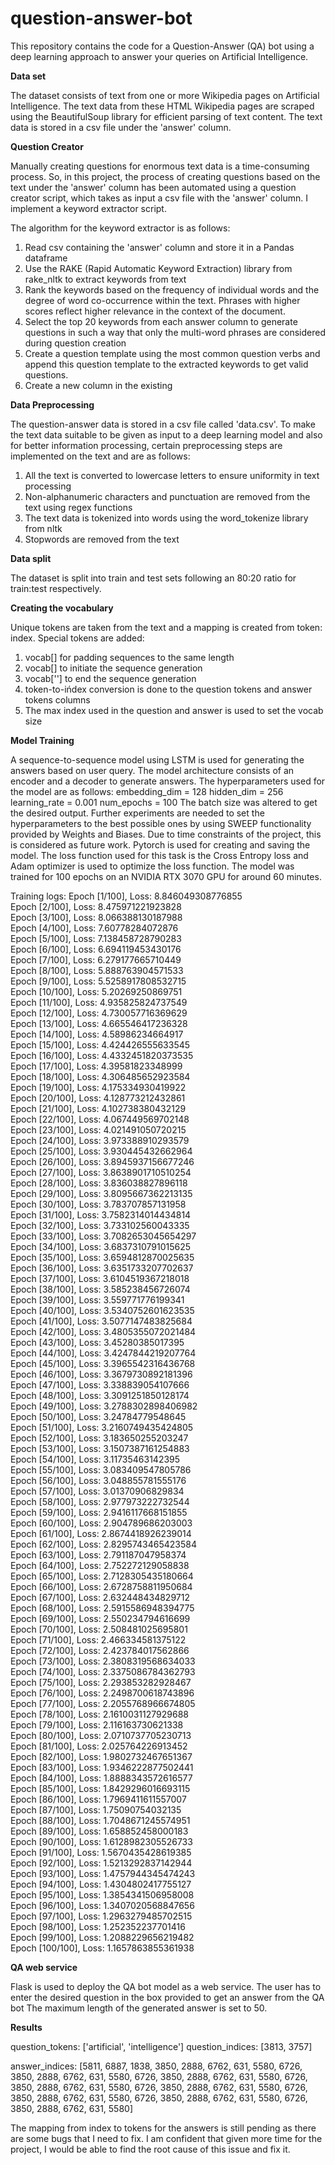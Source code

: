 # question-answer-bot
This repository contains the code for a Question-Answer (QA) bot using a deep learning approach to answer your queries on Artificial Intelligence. 


**Data set**

The dataset consists of text from one or more Wikipedia pages on Artificial Intelligence. The text data from these HTML Wikipedia pages are scraped using the BeautifulSoup library for efficient parsing of text content. The text data is stored in a csv file under the 'answer' column.

**Question Creator**

Manually creating questions for enormous text data is a time-consuming process. So, in this project, the process of creating questions based on the text under the 'answer' column has been automated using a question creator script, which takes as input a csv file with the 'answer' column. I implement a keyword extractor script.

The algorithm for the keyword extractor is as follows:
1. Read csv containing the 'answer' column and store it in a Pandas dataframe
2. Use the RAKE (Rapid Automatic Keyword Extraction) library from rake_nltk to extract keywords from text
3. Rank the keywords based on the frequency of individual words and the degree of word co-occurrence within the text. Phrases with higher scores reflect higher relevance in the context of the document.
4. Select the top 20 keywords from each answer column to generate questions in such a way that only the multi-word phrases are considered during question creation
5. Create a question template using the most common question verbs and append this question template to the extracted keywords to get valid questions.
6. Create a new column in the existing 

**Data Preprocessing**

The question-answer data is stored in a csv file called 'data.csv'. To make the text data suitable to be given as input to a deep learning model and also for better information processing, certain preprocessing steps are implemented on the text and are as follows:
1. All the text is converted to lowercase letters to ensure uniformity in text processing
2. Non-alphanumeric characters and punctuation are removed from the text using regex functions
3. The text data is tokenized into words using the word_tokenize library from nltk
4. Stopwords are removed from the text

**Data split**

The dataset is split into train and test sets following an 80:20 ratio for train:test respectively.

**Creating the vocabulary**

Unique tokens are taken from the text and a mapping is created from token: index.
Special tokens are added:
1. vocab[<pad>] for padding sequences to the same length
2. vocab[<start>] to initiate the sequence generation
3. vocab['<end>'] to end the sequence generation
4. token-to-ińdex conversion is done to the question tokens and answer tokens columns
5. The max index used in the question and answer is used to set the vocab size

**Model Training**

A sequence-to-sequence model using LSTM is used for generating the answers based on user query. The model architecture consists of an encoder and a decoder to generate answers.
The hyperparameters used for the model are as follows:
embedding_dim = 128
hidden_dim = 256
learning_rate = 0.001
num_epochs = 100
The batch size was altered to get the desired output. 
Further experiments are needed to set the hyperparameters to the best possible ones by using SWEEP functionality provided by Weights and Biases. Due to time constraints of the project, this is considered as future work.
Pytorch is used for creating and saving the model.
The loss function used for this task is the Cross Entropy loss and Adam optimizer is used to optimize the loss function.
The model was trained for 100 epochs on an NVIDIA RTX 3070 GPU for around 60 minutes.

Training logs:
Epoch [1/100], Loss: 8.846049308776855  
Epoch [2/100], Loss: 8.475971221923828  
Epoch [3/100], Loss: 8.066388130187988  
Epoch [4/100], Loss: 7.60778284072876  
Epoch [5/100], Loss: 7.138458728790283  
Epoch [6/100], Loss: 6.694119453430176  
Epoch [7/100], Loss: 6.279177665710449  
Epoch [8/100], Loss: 5.888763904571533  
Epoch [9/100], Loss: 5.5258917808532715  
Epoch [10/100], Loss: 5.20269250869751  
Epoch [11/100], Loss: 4.935825824737549  
Epoch [12/100], Loss: 4.730057716369629  
Epoch [13/100], Loss: 4.665546417236328  
Epoch [14/100], Loss: 4.58986234664917  
Epoch [15/100], Loss: 4.424426555633545  
Epoch [16/100], Loss: 4.4332451820373535  
Epoch [17/100], Loss: 4.39581823348999  
Epoch [18/100], Loss: 4.306485652923584  
Epoch [19/100], Loss: 4.175334930419922  
Epoch [20/100], Loss: 4.128773212432861  
Epoch [21/100], Loss: 4.102738380432129  
Epoch [22/100], Loss: 4.067449569702148  
Epoch [23/100], Loss: 4.021491050720215  
Epoch [24/100], Loss: 3.973388910293579  
Epoch [25/100], Loss: 3.930445432662964  
Epoch [26/100], Loss: 3.8945937156677246  
Epoch [27/100], Loss: 3.8638901710510254  
Epoch [28/100], Loss: 3.836038827896118  
Epoch [29/100], Loss: 3.8095667362213135  
Epoch [30/100], Loss: 3.783707857131958  
Epoch [31/100], Loss: 3.7582314014434814  
Epoch [32/100], Loss: 3.733102560043335  
Epoch [33/100], Loss: 3.7082653045654297  
Epoch [34/100], Loss: 3.6837310791015625  
Epoch [35/100], Loss: 3.6594812870025635  
Epoch [36/100], Loss: 3.6351733207702637  
Epoch [37/100], Loss: 3.6104519367218018  
Epoch [38/100], Loss: 3.585238456726074  
Epoch [39/100], Loss: 3.559771776199341  
Epoch [40/100], Loss: 3.5340752601623535  
Epoch [41/100], Loss: 3.5077147483825684  
Epoch [42/100], Loss: 3.4805355072021484  
Epoch [43/100], Loss: 3.45280385017395  
Epoch [44/100], Loss: 3.4247844219207764  
Epoch [45/100], Loss: 3.3965542316436768  
Epoch [46/100], Loss: 3.3679730892181396  
Epoch [47/100], Loss: 3.338839054107666  
Epoch [48/100], Loss: 3.3091251850128174  
Epoch [49/100], Loss: 3.2788302898406982  
Epoch [50/100], Loss: 3.24784779548645  
Epoch [51/100], Loss: 3.2160749435424805  
Epoch [52/100], Loss: 3.183650255203247  
Epoch [53/100], Loss: 3.1507387161254883  
Epoch [54/100], Loss: 3.11735463142395  
Epoch [55/100], Loss: 3.083409547805786  
Epoch [56/100], Loss: 3.048855781555176  
Epoch [57/100], Loss: 3.01370906829834  
Epoch [58/100], Loss: 2.977973222732544  
Epoch [59/100], Loss: 2.9416117668151855  
Epoch [60/100], Loss: 2.904789686203003  
Epoch [61/100], Loss: 2.8674418926239014  
Epoch [62/100], Loss: 2.8295743465423584  
Epoch [63/100], Loss: 2.791187047958374  
Epoch [64/100], Loss: 2.752272129058838  
Epoch [65/100], Loss: 2.7128305435180664  
Epoch [66/100], Loss: 2.6728758811950684  
Epoch [67/100], Loss: 2.632448434829712  
Epoch [68/100], Loss: 2.5915586948394775  
Epoch [69/100], Loss: 2.550234794616699  
Epoch [70/100], Loss: 2.508481025695801  
Epoch [71/100], Loss: 2.466334581375122  
Epoch [72/100], Loss: 2.423784017562866  
Epoch [73/100], Loss: 2.3808319568634033  
Epoch [74/100], Loss: 2.3375086784362793  
Epoch [75/100], Loss: 2.293853282928467  
Epoch [76/100], Loss: 2.2498700618743896  
Epoch [77/100], Loss: 2.2055768966674805  
Epoch [78/100], Loss: 2.1610031127929688  
Epoch [79/100], Loss: 2.116163730621338  
Epoch [80/100], Loss: 2.0710737705230713  
Epoch [81/100], Loss: 2.025764226913452  
Epoch [82/100], Loss: 1.9802732467651367  
Epoch [83/100], Loss: 1.9346222877502441  
Epoch [84/100], Loss: 1.8888343572616577  
Epoch [85/100], Loss: 1.8429296016693115  
Epoch [86/100], Loss: 1.7969411611557007  
Epoch [87/100], Loss: 1.75090754032135  
Epoch [88/100], Loss: 1.7048671245574951  
Epoch [89/100], Loss: 1.658852458000183  
Epoch [90/100], Loss: 1.6128982305526733  
Epoch [91/100], Loss: 1.5670435428619385  
Epoch [92/100], Loss: 1.5213292837142944  
Epoch [93/100], Loss: 1.4757944345474243  
Epoch [94/100], Loss: 1.4304802417755127  
Epoch [95/100], Loss: 1.3854341506958008  
Epoch [96/100], Loss: 1.3407020568847656  
Epoch [97/100], Loss: 1.2963279485702515  
Epoch [98/100], Loss: 1.252352237701416  
Epoch [99/100], Loss: 1.2088229656219482  
Epoch [100/100], Loss: 1.1657863855361938  

**QA web service**

Flask is used to deploy the QA bot model as a web service.
The user has to enter the desired question in the box provided to get an answer from the QA bot
The maximum length of the generated answer is set to 50.

**Results**

question_tokens:  ['artificial', 'intelligence']
question_indices:  [3813, 3757]

answer_indices:  [5811, 6887, 1838, 3850, 2888, 6762, 631, 5580, 6726, 3850, 2888, 6762, 631, 5580, 6726, 3850, 2888, 6762, 631, 5580, 6726, 3850, 2888, 6762, 631, 5580, 6726, 3850, 2888, 6762, 631, 5580, 6726, 3850, 2888, 6762, 631, 5580, 6726, 3850, 2888, 6762, 631, 5580, 6726, 3850, 2888, 6762, 631, 5580]

The mapping from index to tokens for the answers is still pending as there are some bugs that I need to fix. I am confident that given more time for the project, I would be able to find the root cause of this issue and fix it.






